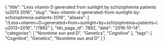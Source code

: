 {
    "title": "Less vitamin D generated from sunlight by schizophrenia patients \u2013 2016",
    "slug": "less-vitamin-d-generated-from-sunlight-by-schizophrenia-patients-2016",
    "aliases": [
        "/Less+vitamin+D+generated+from+sunlight+by+schizophrenia+patients+\u2013+2016",
        "/7882"
    ],
    "tiki_page_id": 7882,
    "date": "2016-10-14",
    "categories": [
        "Noontime sun and D",
        "Genetics",
        "Cognitive"
    ],
    "tags": [
        "Cognitive",
        "Genetics",
        "Noontime sun and D"
    ]
}